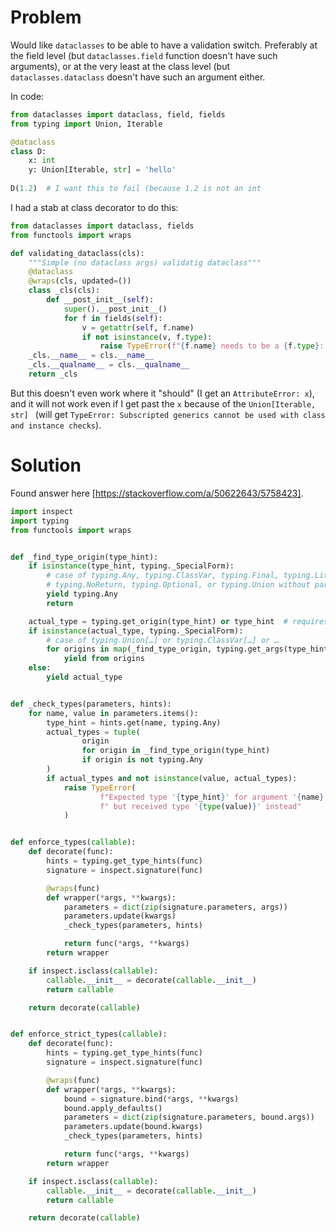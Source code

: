 
# Problem

Would like `dataclasses` to be able to have a validation switch. 
Preferably at the field level (but `dataclasses.field` function doesn't have such arguments), 
or at the very least at the class level (but `dataclasses.dataclass` doesn't have such an argument either. 

In code:

```python
from dataclasses import dataclass, field, fields
from typing import Union, Iterable

@dataclass
class D:
    x: int
    y: Union[Iterable, str] = 'hello'
        
D(1.2)  # I want this to fail (because 1.2 is not an int
```

I had a stab at class decorator to do this:

```python
from dataclasses import dataclass, fields
from functools import wraps

def validating_dataclass(cls):
    """Simple (no dataclass args) validatig dataclass"""
    @dataclass
    @wraps(cls, updated=())  
    class _cls(cls):
        def __post_init__(self):
            super().__post_init__()
            for f in fields(self):
                v = getattr(self, f.name)
                if not isinstance(v, f.type):
                    raise TypeError(f"{f.name} needs to be a {f.type}: Was {type(v)}")
    _cls.__name__ = cls.__name__
    _cls.__qualname__ = cls.__qualname__
    return _cls
```

But this doesn't even work where it "should" (I get an `AttributeError: x`), and it will not work even if I get past the `x` because of the `Union[Iterable, str] ` (will get `TypeError: Subscripted generics cannot be used with class and instance checks`).


# Solution

Found answer here [https://stackoverflow.com/a/50622643/5758423].

```python
import inspect
import typing
from functools import wraps


def _find_type_origin(type_hint):
    if isinstance(type_hint, typing._SpecialForm):
        # case of typing.Any, typing.ClassVar, typing.Final, typing.Literal,
        # typing.NoReturn, typing.Optional, or typing.Union without parameters
        yield typing.Any
        return

    actual_type = typing.get_origin(type_hint) or type_hint  # requires Python 3.8
    if isinstance(actual_type, typing._SpecialForm):
        # case of typing.Union[…] or typing.ClassVar[…] or …
        for origins in map(_find_type_origin, typing.get_args(type_hint)):
            yield from origins
    else:
        yield actual_type


def _check_types(parameters, hints):
    for name, value in parameters.items():
        type_hint = hints.get(name, typing.Any)
        actual_types = tuple(
                origin
                for origin in _find_type_origin(type_hint)
                if origin is not typing.Any
        )
        if actual_types and not isinstance(value, actual_types):
            raise TypeError(
                    f"Expected type '{type_hint}' for argument '{name}'"
                    f" but received type '{type(value)}' instead"
            )


def enforce_types(callable):
    def decorate(func):
        hints = typing.get_type_hints(func)
        signature = inspect.signature(func)

        @wraps(func)
        def wrapper(*args, **kwargs):
            parameters = dict(zip(signature.parameters, args))
            parameters.update(kwargs)
            _check_types(parameters, hints)

            return func(*args, **kwargs)
        return wrapper

    if inspect.isclass(callable):
        callable.__init__ = decorate(callable.__init__)
        return callable

    return decorate(callable)


def enforce_strict_types(callable):
    def decorate(func):
        hints = typing.get_type_hints(func)
        signature = inspect.signature(func)

        @wraps(func)
        def wrapper(*args, **kwargs):
            bound = signature.bind(*args, **kwargs)
            bound.apply_defaults()
            parameters = dict(zip(signature.parameters, bound.args))
            parameters.update(bound.kwargs)
            _check_types(parameters, hints)

            return func(*args, **kwargs)
        return wrapper

    if inspect.isclass(callable):
        callable.__init__ = decorate(callable.__init__)
        return callable

    return decorate(callable)
```

